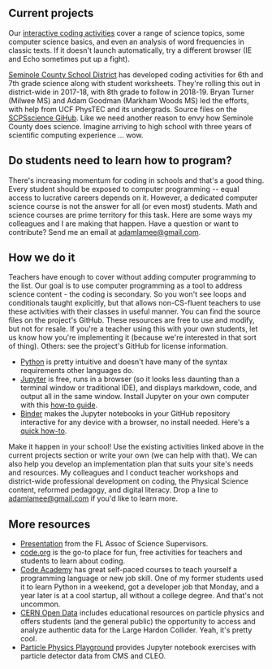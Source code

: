 ## Current projects
Our [interactive coding activities](https://beta.mybinder.org/v2/gh/adamlamee/CODINGinK12-binderFiles/master?filepath=index.ipynb) cover a range of science topics, some computer science basics, and even an analysis of word frequencies in classic texts. If it doesn't launch automatically, try a different browser (IE and Echo sometimes put up a fight).

[Seminole County School District](https://beta.mybinder.org/repo/SCPSscience/Notebooks) has developed coding activities for 6th and 7th grade science along with student worksheets. They're rolling this out in district-wide in 2017-18, with 8th grade to follow in 2018-19. Bryan Turner (Milwee MS) and Adam Goodman (Markham Woods MS) led the efforts, with help from UCF PhysTEC and its undergrads. Source files on the [SCPSscience GiHub](https://github.com/SCPSscience). Like we need another reason to envy how Seminole County does science. Imagine arriving to high school with three years of scientific computing experience ... wow.

## Do students need to learn how to program?
There's increasing momentum for coding in schools and that's a good thing. Every student should be exposed to computer programming -- equal access to lucrative careers depends on it. However, a dedicated computer science course is not the answer for all (or even most) students. Math and science courses are prime territory for this task. Here are some ways my colleagues and I are making that happen. Have a question or want to contribute? Send me an email at adamlamee@gmail.com.

## How we do it
Teachers have enough to cover without adding computer programming to the list. Our goal is to use computer programming as a tool to address science content - the coding is secondary. So you won't see loops and conditionals taught explicitly, but that allows non-CS-fluent teachers to use these activities with their classes in useful manner. You can find the source files on the project's GitHub. These resources are free to use and modify, but not for resale. If you're a teacher using this with your own students, let us know how you're implementing it (because we're interested in that sort of thing). Others: see the project's GitHub for license information.
- [Python](https://www.codecademy.com/learn/learn-python) is pretty intuitive and doesn't have many of the syntax requirements other languages do.
- [Jupyter](http://jupyter.org/) is free, runs in a browser (so it looks less daunting than a terminal window or traditional IDE), and displays markdown, code, and output all in the same window. Install Jupyter on your own computer with this [how-to guide](https://docs.google.com/document/d/1QKQzZZMluGtZysF5Qb0Hz4gMC8_1JHm0hliEvESzSV8/pub).
- [Binder](https://beta.mybinder.org/) makes the Jupyter notebooks in your GitHub repository interactive for any device with a browser, no install needed. Here's a [quick how-to](https://drive.google.com/open?id=1meQsFtU8gH6q81qUEHI9ivDBDgT_UxtAGGa7Oa3N1AE).

Make it happen in your school! Use the existing activities linked above in the current projects section or write your own (we can help with that). We can also help you develop an implementation plan that suits your site's needs and resources. My colleagues and I conduct teacher workshops and district-wide professional development on coding, the Physical Science content, reformed pedagogy, and digital literacy. Drop a line to adamlamee@gmail.com if you'd like to learn more.

## More resources
- [Presentation](https://drive.google.com/open?id=0B5OQDGmunCOMU0wtZk1BOFIyWjg) from the FL Assoc of Science Supervisors.
- [code.org](https://code.org/) is the go-to place for fun, free activities for teachers and students to learn about coding.
- [Code Academy](https://www.codecademy.com/) has great self-paced courses to teach yourself a programming language or new job skill. One of my former students used it to learn Python in a weekend, got a developer job that Monday, and a year later is at a cool startup, all without a college degree. And that's not uncommon.
- [CERN Open Data](http://opendata.cern.ch/?ln=en) includes educational resources on particle physics and offers students (and the general public) the opportunity to access and analyze authentic data for the Large Hardon Collider. Yeah, it's pretty cool.
- [Particle Physics Playground](http://particle-physics-playground.github.io/) provides Jupyter notebook exercises with particle detector data from CMS and CLEO.
